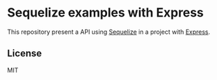 # Sequelize examples with Express

This repository present a API using [Sequelize](https://sequelize.org/) in a project with [Express](https://github.com/expressjs/express#readme).


## License

MIT